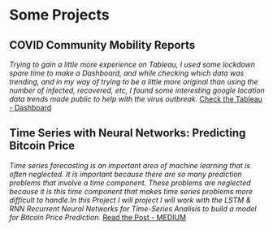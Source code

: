 # Some Projects

## COVID Community Mobility Reports
*Trying to gain a little more experience on Tableau, I used some lockdown spare time to make a Dashboard, and while checking which data was trending, and in my way of trying to be a little more original than using the number of infected, recovered, etc, I found some interesting google location data trends made public to help with the virus outbreak.*
[Check the Tableau - Dashboard](ttps://public.tableau.com/profile/pablo4091#!/vizhome/COVID19Insightsv2/Dashboard1)

## Time Series with Neural Networks: Predicting Bitcoin Price

*Time series forecasting is an important area of machine learning that is often neglected. It is important because there are so many prediction problems that involve a time component. These problems are neglected because it is this time component that makes time series problems more difficult to handle.In this Project I will project I will work with the LSTM & RNN Recurrent Neural Networks for Time-Series Analisis to build a model for Bitcoin Price Prediction.*
[Read the Post - MEDIUM](https://medium.com/@PP_ART/covid-social-impact-179b396fbd9b)
